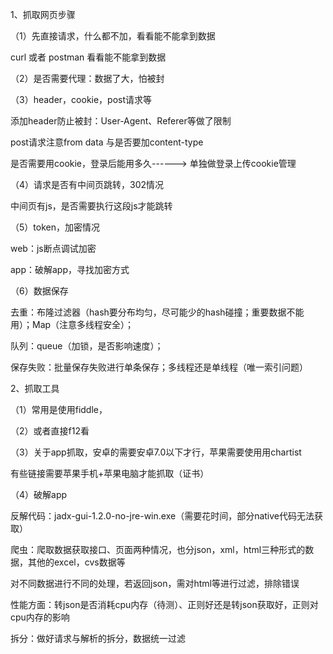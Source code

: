 1、抓取网页步骤

（1）先直接请求，什么都不加，看看能不能拿到数据

curl 或者 postman 看看能不能拿到数据

（2）是否需要代理：数据了大，怕被封

（3）header，cookie，post请求等

添加header防止被封：User-Agent、Referer等做了限制

post请求注意from data 与是否要加content-type

是否需要用cookie，登录后能用多久------> 单独做登录上传cookie管理

（4）请求是否有中间页跳转，302情况

中间页有js，是否需要执行这段js才能跳转

（5）token，加密情况

web：js断点调试加密

app：破解app，寻找加密方式

（6）数据保存

去重：布隆过滤器（hash要分布均匀，尽可能少的hash碰撞；重要数据不能用）；Map（注意多线程安全）；

队列：queue（加锁，是否影响速度）；

保存失败：批量保存失败进行单条保存；多线程还是单线程（唯一索引问题）



2、抓取工具

（1）常用是使用fiddle，

（2）或者直接f12看

（3）关于app抓取，安卓的需要安卓7.0以下才行，苹果需要使用用chartist

有些链接需要苹果手机+苹果电脑才能抓取（证书）

（4）破解app

反解代码：jadx-gui-1.2.0-no-jre-win.exe（需要花时间，部分native代码无法获取）




爬虫：爬取数据获取接口、页面两种情况，也分json，xml，html三种形式的数据，其他的excel，cvs数据等

对不同数据进行不同的处理，若返回json，需对html等进行过滤，排除错误

性能方面：转json是否消耗cpu内存（待测）、正则好还是转json获取好，正则对cpu内存的影响

拆分：做好请求与解析的拆分，数据统一过滤

